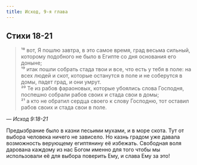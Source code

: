 ```yaml
---
title: Исход, 9-я глава
---
```


## Стихи 18-21

> ¹⁸ вот, Я пошлю завтра, в это самое время, град весьма сильный, которому подобного не было
> в Египте со дня основания его доныне;  
> ¹⁹ итак пошли собрать стада твои и все, что есть у тебя в поле: на всех людей и скот,
> которые останутся в поле и не соберутся в домы, падет град, и они умрут.  
> ²⁰ Те из рабов фараоновых, которые убоялись слова Господня, поспешно собрали рабов своих
> и стада свои в домы;  
> ²¹ а кто не обратил сердца своего к слову Господню, тот оставил рабов своих и стада свои в поле.

— <cite>Исход&nbsp;9:18-21</cite>

Предызбрание было в казни песьими мухами, и в море скота. Тут от выбора человека ничего не зависело.
Но казнь градом уже давала возможность верующему египтянину её избежать. Свободная воля дарована
каждому из нас Богом именно для того чтобы мы использовали её для выбора поверить Ему, и слава Ему за это!
